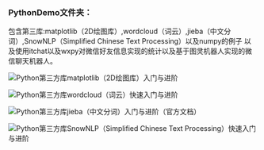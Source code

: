 ### PythonDemo文件夹：
包含第三库:matplotlib（2D绘图库）,wordcloud（词云）,jieba（中文分词）,SnowNLP（Simplified Chinese Text Processing）以及numpy的例子
以及使用itchat以及wxpy对微信好友信息实现的统计以及基于图灵机器人实现的微信聊天机器人。

![Python第三方库matplotlib（2D绘图库）入门与进阶 ](http://blog.csdn.net/qq_34337272/article/details/79555544)

![ Python第三方库wordcloud（词云）快速入门与进阶  ](http://blog.csdn.net/qq_34337272/article/details/79552929)

![ Python第三方库jieba（中文分词）入门与进阶（官方文档） ](http://blog.csdn.net/qq_34337272/article/details/79554772)

![ Python第三方库SnowNLP（Simplified Chinese Text Processing）快速入门与进阶 ](http://blog.csdn.net/qq_34337272/article/details/79577288)
